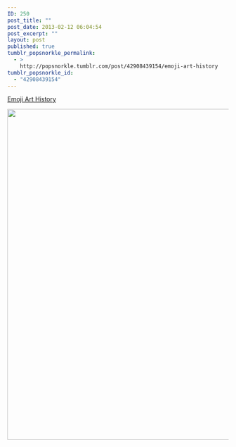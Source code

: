 ```yaml
---
ID: 250
post_title: ""
post_date: 2013-02-12 06:04:54
post_excerpt: ""
layout: post
published: true
tumblr_popsnorkle_permalink:
  - >
    http://popsnorkle.tumblr.com/post/42908439154/emoji-art-history
tumblr_popsnorkle_id:
  - "42908439154"
---
```

<a href='http://hyperallergic.com/64988/emoji-art-history/'>Emoji Art History</a>

<img src="http://hyperallergic.wpengine.netdna-cdn.com/wp-content/uploads/2013/02/in-which-i-discover-the-seemingly-limitless.jpeg" width="640" height="752" class="alignnone" />